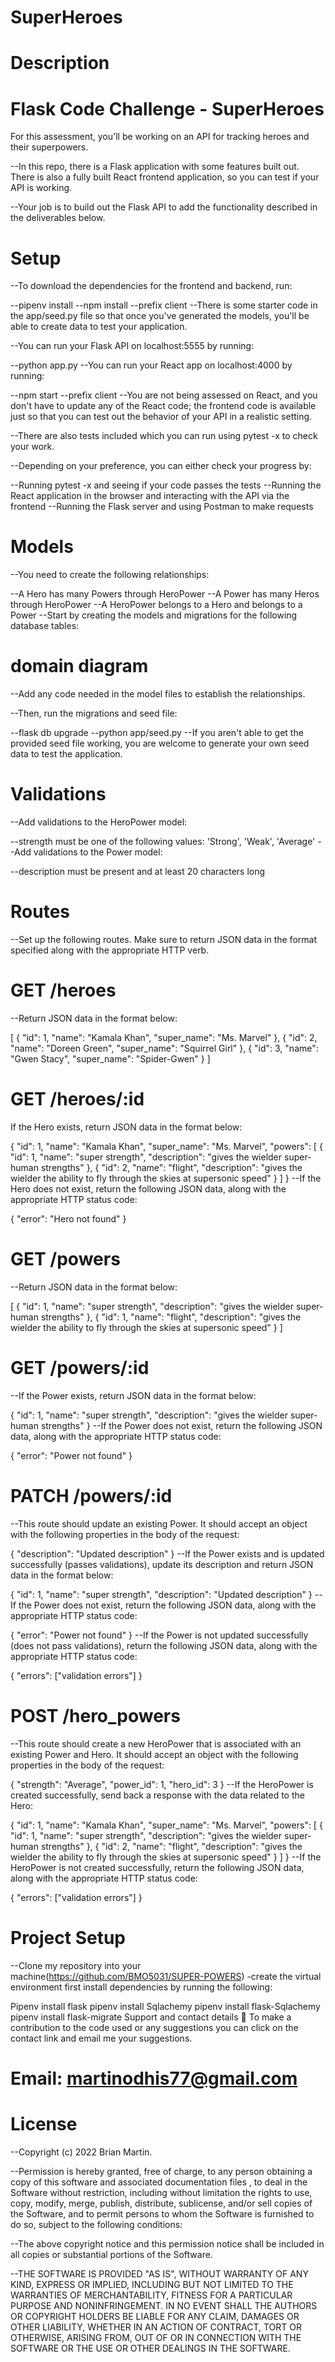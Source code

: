 # SuperHeroes
# Description
# Flask Code Challenge - SuperHeroes

For this assessment, you'll be working on an API for tracking heroes and their superpowers.

 --In this repo, there is a Flask application with some features built out. There is also a fully built React frontend application, so you can test if your API is working.

 --Your job is to build out the Flask API to add the functionality described in the deliverables below.

# Setup
 --To download the dependencies for the frontend and backend, run:

 --pipenv install
 --npm install --prefix client
 --There is some starter code in the app/seed.py file so that once you've generated the models, you'll be able to create data to test your application.

 --You can run your Flask API on localhost:5555 by running:

 --python app.py
 --You can run your React app on localhost:4000 by running:

 --npm start --prefix client
 --You are not being assessed on React, and you don't have to update any of the React code; the frontend code is available just so that you can test out the behavior of your API in a realistic setting.

 --There are also tests included which you can run using pytest -x to check your work.

 --Depending on your preference, you can either check your progress by:

 --Running pytest -x and seeing if your code passes the tests
 --Running the React application in the browser and interacting with the API via the frontend
 --Running the Flask server and using Postman to make requests

 # Models
 --You need to create the following relationships:

 --A Hero has many Powers through HeroPower
 --A Power has many Heros through HeroPower
 --A HeroPower belongs to a Hero and belongs to a Power
 --Start by creating the models and migrations for the following database tables:

# domain diagram

 --Add any code needed in the model files to establish the relationships.

 --Then, run the migrations and seed file:

 --flask db upgrade
 --python app/seed.py
 --If you aren't able to get the provided seed file working, you are welcome to generate your own seed data to test the application.

# Validations
 --Add validations to the HeroPower model:

 --strength must be one of the following values: 'Strong', 'Weak', 'Average'
 --Add validations to the Power model:

 --description must be present and at least 20 characters long

# Routes
 --Set up the following routes. Make sure to return JSON data in the format specified along with the appropriate HTTP verb.

# GET /heroes
 --Return JSON data in the format below:

[
  { "id": 1, "name": "Kamala Khan", "super_name": "Ms. Marvel" },
  { "id": 2, "name": "Doreen Green", "super_name": "Squirrel Girl" },
  { "id": 3, "name": "Gwen Stacy", "super_name": "Spider-Gwen" }
]
# GET /heroes/:id
If the Hero exists, return JSON data in the format below:

{
  "id": 1,
  "name": "Kamala Khan",
  "super_name": "Ms. Marvel",
  "powers": [
    {
      "id": 1,
      "name": "super strength",
      "description": "gives the wielder super-human strengths"
    },
    {
      "id": 2,
      "name": "flight",
      "description": "gives the wielder the ability to fly through the skies at supersonic speed"
    }
  ]
}
 --If the Hero does not exist, return the following JSON data, along with the appropriate HTTP status code:

{
  "error": "Hero not found"
}
# GET /powers
 --Return JSON data in the format below:

[
  {
    "id": 1,
    "name": "super strength",
    "description": "gives the wielder super-human strengths"
  },
  {
    "id": 1,
    "name": "flight",
    "description": "gives the wielder the ability to fly through the skies at supersonic speed"
  }
]
# GET /powers/:id
 --If the Power exists, return JSON data in the format below:

{
  "id": 1,
  "name": "super strength",
  "description": "gives the wielder super-human strengths"
}
 --If the Power does not exist, return the following JSON data, along with the appropriate HTTP status code:

{
  "error": "Power not found"
}
# PATCH /powers/:id
 --This route should update an existing Power. It should accept an object with the following properties in the body of the request:

{
  "description": "Updated description"
}
 --If the Power exists and is updated successfully (passes validations), update its description and return JSON data in the format below:

{
  "id": 1,
  "name": "super strength",
  "description": "Updated description"
}
 --If the Power does not exist, return the following JSON data, along with the appropriate HTTP status code:

{
  "error": "Power not found"
}
 --If the Power is not updated successfully (does not pass validations), return the following JSON data, along with the appropriate HTTP status code:

{
  "errors": ["validation errors"]
}
# POST /hero_powers
 --This route should create a new HeroPower that is associated with an existing Power and Hero. It should accept an object with the following properties in the body of the request:

{
  "strength": "Average",
  "power_id": 1,
  "hero_id": 3
}
 --If the HeroPower is created successfully, send back a response with the data related to the Hero:

{
  "id": 1,
  "name": "Kamala Khan",
  "super_name": "Ms. Marvel",
  "powers": [
    {
      "id": 1,
      "name": "super strength",
      "description": "gives the wielder super-human strengths"
    },
    {
      "id": 2,
      "name": "flight",
      "description": "gives the wielder the ability to fly through the skies at supersonic speed"
    }
  ]
}
 --If the HeroPower is not created successfully, return the following JSON data, along with the appropriate HTTP status code:

{
  "errors": ["validation errors"]
}
 # Project Setup
--Clone my repository into your machine(https://github.com/BMO5031/SUPER-POWERS) -create the virtual environment first install dependencies by running the following:

Pipenv install flask
pipenv install Sqlachemy
pipenv install flask-Sqlachemy
pipenv install flask-migrate
Support and contact details 🙂
To make a contribution to the code used or any suggestions you can click on the contact link and email me your suggestions.

# Email: martinodhis77@gmail.com
# License
--Copyright (c) 2022 Brian Martin.

--Permission is hereby granted, free of charge, to any person obtaining a copy of this software and associated documentation files , to deal in the Software without restriction, including without limitation the rights to use, copy, modify, merge, publish, distribute, sublicense, and/or sell copies of the Software, and to permit persons to whom the Software is furnished to do so, subject to the following conditions:

--The above copyright notice and this permission notice shall be included in all copies or substantial portions of the Software.

--THE SOFTWARE IS PROVIDED "AS IS", WITHOUT WARRANTY OF ANY KIND, EXPRESS OR IMPLIED, INCLUDING BUT NOT LIMITED TO THE WARRANTIES OF MERCHANTABILITY, FITNESS FOR A PARTICULAR PURPOSE AND NONINFRINGEMENT. IN NO EVENT SHALL THE AUTHORS OR COPYRIGHT HOLDERS BE LIABLE FOR ANY CLAIM, DAMAGES OR OTHER LIABILITY, WHETHER IN AN ACTION OF CONTRACT, TORT OR OTHERWISE, ARISING FROM, OUT OF OR IN CONNECTION WITH THE SOFTWARE OR THE USE OR OTHER DEALINGS IN THE SOFTWARE.